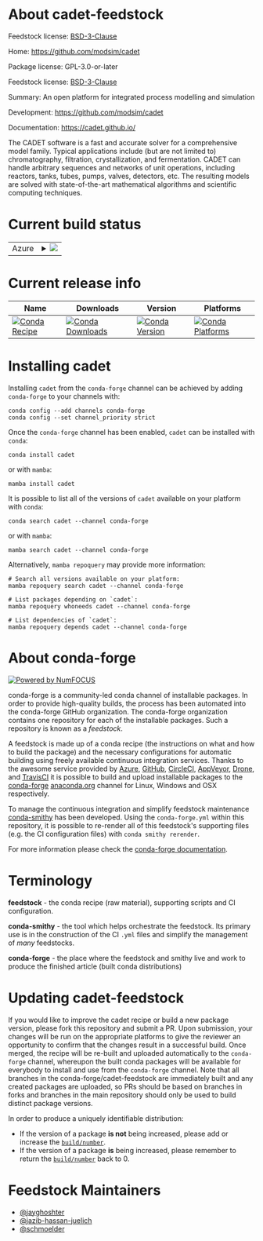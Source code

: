 About cadet-feedstock
=====================

Feedstock license: [BSD-3-Clause](https://github.com/conda-forge/cadet-feedstock/blob/main/LICENSE.txt)

Home: https://github.com/modsim/cadet

Package license: GPL-3.0-or-later

Feedstock license: [BSD-3-Clause](https://github.com/conda-forge/cadet-feedstock-fork-feedstock/blob/master/LICENSE.txt)

Summary: An open platform for integrated process modelling and simulation

Development: https://github.com/modsim/cadet

Documentation: https://cadet.github.io/

The CADET software is a fast and accurate solver for a comprehensive model family. Typical applications include (but are not limited to) chromatography, filtration, crystallization, and fermentation. CADET can handle arbitrary sequences and networks of unit operations, including reactors, tanks, tubes, pumps, valves, detectors, etc. The resulting models are solved with state-of-the-art mathematical algorithms and scientific computing techniques.

Current build status
====================


<table>
    
  <tr>
    <td>Azure</td>
    <td>
      <details>
        <summary>
          <a href="https://dev.azure.com/conda-forge/feedstock-builds/_build/latest?definitionId=&branchName=master">
            <img src="https://dev.azure.com/conda-forge/feedstock-builds/_apis/build/status/cadet-feedstock-fork-feedstock?branchName=master">
          </a>
        </summary>
        <table>
          <thead><tr><th>Variant</th><th>Status</th></tr></thead>
          <tbody><tr>
              <td>linux_64</td>
              <td>
                <a href="https://dev.azure.com/conda-forge/feedstock-builds/_build/latest?definitionId=&branchName=master">
                  <img src="https://dev.azure.com/conda-forge/feedstock-builds/_apis/build/status/cadet-feedstock-fork-feedstock?branchName=master&jobName=linux&configuration=linux_64_" alt="variant">
                </a>
              </td>
            </tr><tr>
              <td>osx_64</td>
              <td>
                <a href="https://dev.azure.com/conda-forge/feedstock-builds/_build/latest?definitionId=&branchName=master">
                  <img src="https://dev.azure.com/conda-forge/feedstock-builds/_apis/build/status/cadet-feedstock-fork-feedstock?branchName=master&jobName=osx&configuration=osx_64_" alt="variant">
                </a>
              </td>
            </tr><tr>
              <td>win_64</td>
              <td>
                <a href="https://dev.azure.com/conda-forge/feedstock-builds/_build/latest?definitionId=&branchName=master">
                  <img src="https://dev.azure.com/conda-forge/feedstock-builds/_apis/build/status/cadet-feedstock-fork-feedstock?branchName=master&jobName=win&configuration=win_64_" alt="variant">
                </a>
              </td>
            </tr>
          </tbody>
        </table>
      </details>
    </td>
  </tr>
</table>

Current release info
====================

| Name | Downloads | Version | Platforms |
| --- | --- | --- | --- |
| [![Conda Recipe](https://img.shields.io/badge/recipe-cadet-green.svg)](https://anaconda.org/conda-forge/cadet) | [![Conda Downloads](https://img.shields.io/conda/dn/conda-forge/cadet.svg)](https://anaconda.org/conda-forge/cadet) | [![Conda Version](https://img.shields.io/conda/vn/conda-forge/cadet.svg)](https://anaconda.org/conda-forge/cadet) | [![Conda Platforms](https://img.shields.io/conda/pn/conda-forge/cadet.svg)](https://anaconda.org/conda-forge/cadet) |

Installing cadet
================

Installing `cadet` from the `conda-forge` channel can be achieved by adding `conda-forge` to your channels with:

```
conda config --add channels conda-forge
conda config --set channel_priority strict
```

Once the `conda-forge` channel has been enabled, `cadet` can be installed with `conda`:

```
conda install cadet
```

or with `mamba`:

```
mamba install cadet
```

It is possible to list all of the versions of `cadet` available on your platform with `conda`:

```
conda search cadet --channel conda-forge
```

or with `mamba`:

```
mamba search cadet --channel conda-forge
```

Alternatively, `mamba repoquery` may provide more information:

```
# Search all versions available on your platform:
mamba repoquery search cadet --channel conda-forge

# List packages depending on `cadet`:
mamba repoquery whoneeds cadet --channel conda-forge

# List dependencies of `cadet`:
mamba repoquery depends cadet --channel conda-forge
```


About conda-forge
=================

[![Powered by
NumFOCUS](https://img.shields.io/badge/powered%20by-NumFOCUS-orange.svg?style=flat&colorA=E1523D&colorB=007D8A)](https://numfocus.org)

conda-forge is a community-led conda channel of installable packages.
In order to provide high-quality builds, the process has been automated into the
conda-forge GitHub organization. The conda-forge organization contains one repository
for each of the installable packages. Such a repository is known as a *feedstock*.

A feedstock is made up of a conda recipe (the instructions on what and how to build
the package) and the necessary configurations for automatic building using freely
available continuous integration services. Thanks to the awesome service provided by
[Azure](https://azure.microsoft.com/en-us/services/devops/), [GitHub](https://github.com/),
[CircleCI](https://circleci.com/), [AppVeyor](https://www.appveyor.com/),
[Drone](https://cloud.drone.io/welcome), and [TravisCI](https://travis-ci.com/)
it is possible to build and upload installable packages to the
[conda-forge](https://anaconda.org/conda-forge) [anaconda.org](https://anaconda.org/)
channel for Linux, Windows and OSX respectively.

To manage the continuous integration and simplify feedstock maintenance
[conda-smithy](https://github.com/conda-forge/conda-smithy) has been developed.
Using the ``conda-forge.yml`` within this repository, it is possible to re-render all of
this feedstock's supporting files (e.g. the CI configuration files) with ``conda smithy rerender``.

For more information please check the [conda-forge documentation](https://conda-forge.org/docs/).

Terminology
===========

**feedstock** - the conda recipe (raw material), supporting scripts and CI configuration.

**conda-smithy** - the tool which helps orchestrate the feedstock.
                   Its primary use is in the construction of the CI ``.yml`` files
                   and simplify the management of *many* feedstocks.

**conda-forge** - the place where the feedstock and smithy live and work to
                  produce the finished article (built conda distributions)


Updating cadet-feedstock
========================

If you would like to improve the cadet recipe or build a new
package version, please fork this repository and submit a PR. Upon submission,
your changes will be run on the appropriate platforms to give the reviewer an
opportunity to confirm that the changes result in a successful build. Once
merged, the recipe will be re-built and uploaded automatically to the
`conda-forge` channel, whereupon the built conda packages will be available for
everybody to install and use from the `conda-forge` channel.
Note that all branches in the conda-forge/cadet-feedstock are
immediately built and any created packages are uploaded, so PRs should be based
on branches in forks and branches in the main repository should only be used to
build distinct package versions.

In order to produce a uniquely identifiable distribution:
 * If the version of a package **is not** being increased, please add or increase
   the [``build/number``](https://docs.conda.io/projects/conda-build/en/latest/resources/define-metadata.html#build-number-and-string).
 * If the version of a package **is** being increased, please remember to return
   the [``build/number``](https://docs.conda.io/projects/conda-build/en/latest/resources/define-metadata.html#build-number-and-string)
   back to 0.

Feedstock Maintainers
=====================

* [@jayghoshter](https://github.com/jayghoshter/)
* [@jazib-hassan-juelich](https://github.com/jazib-hassan-juelich/)
* [@schmoelder](https://github.com/schmoelder/)

